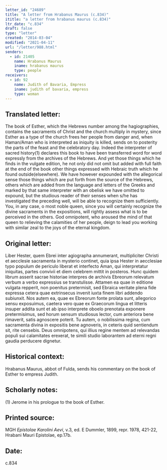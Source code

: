 ```yaml
---
letter_id: "24689"
title: "A letter from Hrabanus Maurus (c.834)"
ititle: "a letter from hrabanus maurus (c.834)"
ltr_date: "c.834"
draft: false
type: "letter"
created: "2014-03-04"
modified: "2021-04-11"
url: "/letter/988.html"
senders:
  - id: 21405
    name: Hrabanus Maurus
    iname: hrabanus maurus
    type: people
receivers:
  - id: 92
    name: Judith of Bavaria, Empress
    iname: judith of bavaria, empress
    type: woman
---
```

<h2> Translated letter:</h2>The book of Esther, which the Hebrews number among the hagiographies, contains the sacraments of Christ and the church multiply in mystery, since Esther as a type of the church frees her people from danger and, when Haman/Aman who is interpreted as iniquity is killed, sends on to posterity the parts of the feast and the celebratory day.  Indeed the interpreter of sacred history(1) declares this book to have been transferred word for word expressly from the archives of the Hebrews.  And yet those things which he finds in the vulgate edition, he not only did not omit but added with full faith at the end of the book other things expressed with Hebraic truth which he found outside(elsewhere).
We have however expounded with the allegorical sense those things which are put forth from the source of the Hebrews, others which are added from the language and letters of the Greeks and marked by that same interpreter with an obelisk we have omitted to expound, but the studious reader of their senses when s/he has investigated the preceding well, will be able to recognize them sufficiently.
You, in any case, o most noble queen, since you will certainly recognize the divine sacraments in the expositions, will rightly assess what is to be perceived in the others.
God omnipotent, who aroused the mind of that queen to relieving the calamities of her people, deign to lead you working with similar zeal to the joys of the eternal kingdom.
<h2 class="mt-4"> Original letter:</h2>Liber Hester, quem Ebrei inter agiographa annumerant, multipliciter Christi et aecclesie sacramenta in mysterio continet, quia ipsa Hester in aecclesiae typo populum de periculo liberat et interfecto Aman, qui interpretatur iniquitas, partes convivii et diem celebrem mittit in posteros.  Hunc quidem librum asserit sacrae historiae interpres de archivis Ebreorum relevatum verbum a verbo expressius se transtulisse.  Attamen ea quae in editione vulgata repperit, non poenitus pretermisit, sed Ebraica veritate plena fide expressa cetera quae extrinsecus invenit iuxta finem libri addendo subiunxit.
Nos autem ea, quae ex Ebreorum fonte prolata sunt, allegorico sensu exposuimus, caetera vero quae ex Graecorum lingua et litteris insuper addita sunt et ab ipso interprete oboelo prenotata exponere pretermisimus, sed horum sensum studiosus lector, cum anteriora bene rimaverit, satis agnoscere poterit.
Tu autem, o nobilissima regina, cum sacramenta divina in expositis bene agnoveris, in ceteris quid sentiendum sit, rite censebis.
Deus omnipotens, qui illius regine mentem ad relevandas populi sui calamitates erexerat, te simili studio laborantem ad eterni regni gaudia perducere dignetur.
<h2 class="mt-4"> Historical context:</h2>Hrabanus Maurus, abbot of Fulda, sends his commentary on the book of Esther to empress Judith.
<h2 class="mt-4"> Scholarly notes:</h2>(1) Jerome in his prologue to the book of Esther.
<h2 class="mt-4"> Printed source:</h2><p>MGH <em>Epistolae Karolini Aevi</em>, v.3, ed. E Dummler, 1899, repr. 1978, 421-22, Hrabani Mauri Epistolae, ep.17b.</p><h2 class="mt-4"> Date:</h2>c.834